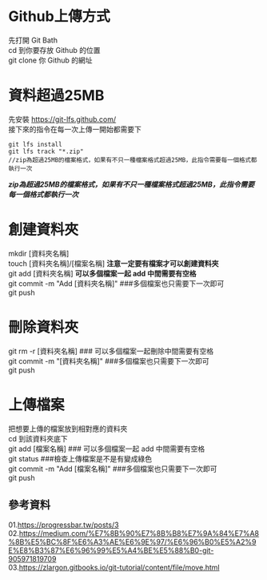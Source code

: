 # Github上傳方式
先打開 Git Bath  
cd 到你要存放 Github 的位置  
git clone 你 Github 的網址  

# 資料超過25MB
先安裝 <https://git-lfs.github.com/>  
接下來的指令在每一次上傳一開始都需要下  

```linux
git lfs install  
git lfs track "*.zip"
//zip為超過25MB的檔案格式，如果有不只一種檔案格式超過25MB，此指令需要每一個格式都執行一次
```
 **_zip為超過25MB的檔案格式，如果有不只一種檔案格式超過25MB，此指令需要每一個格式都執行一次_** 

# 創建資料夾
mkdir [資料夾名稱]  
touch [資料夾名稱]/[檔案名稱]  **注意一定要有檔案才可以創建資料夾**  
git add [資料夾名稱]  **可以多個檔案一起 add 中間需要有空格**  
git commit -m "Add [資料夾名稱]"  ###多個檔案也只需要下一次即可  
git push  

# 刪除資料夾
git rm -r [資料夾名稱]  ### 可以多個檔案一起刪除中間需要有空格  
git commit -m "[資料夾名稱]"  ###多個檔案也只需要下一次即可  
git push  

# 上傳檔案
把想要上傳的檔案放到相對應的資料夾  
cd 到該資料夾底下  
git add [檔案名稱]  ### 可以多個檔案一起 add 中間需要有空格  
git status  ###檢查上傳檔案是不是有變成綠色  
git commit -m "Add [檔案名稱]"  ###多個檔案也只需要下一次即可  
git push  

## 參考資料
01.https://progressbar.tw/posts/3  
02.https://medium.com/%E7%8B%90%E7%8B%B8%E7%9A%84%E7%A8%8B%E5%BC%8F%E6%A3%AE%E6%9E%97/%E6%96%B0%E5%A2%9E%E8%B3%87%E6%96%99%E5%A4%BE%E5%88%B0-git-905971819709  
03.https://zlargon.gitbooks.io/git-tutorial/content/file/move.html  
